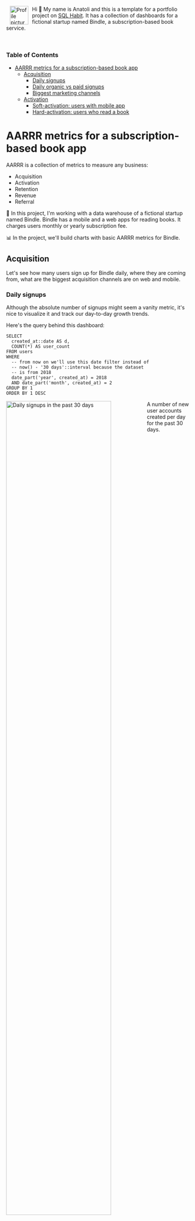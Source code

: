 <div>
<img align="left" src="https://images.weserv.nl/?url=avatars.githubusercontent.com/u/768070?v=4&h=100&w=100&fit=cover&mask=circle&maxage=7d" alt="Profile picture" width="50" height="50" hspace="10">

Hi :wave: My name is Anatoli and this is a template for a portfolio project on <a href="https://www.sqlhabit.com">SQL Habit</a>. It has a collection of dashboards for a fictional startup named Bindle, a subscription-based book service.
</div>

<br>

### Table of Contents
- [AARRR metrics for a subscription-based book app](#aarrr-metrics-for-a-subscription-based-book-app)
  - [Acquisition](#acquisition)
    - [Daily signups](#daily-signups)
    - [Daily organic vs paid signups](#daily-organic-vs-paid-signups)
    - [Biggest marketing channels](#biggest-marketing-channels)
  - [Activation](#activation)
    - [Soft-activation: users with mobile app](#soft-activation-users-with-mobile-app)
    - [Hard-activation: users who read a book](#hard-activation-users-who-read-a-book)

# AARRR metrics for a subscription-based book app

AARRR is a collection of metrics to measure any business:

* Acquisition
* Activation
* Retention
* Revenue
* Referral

:iphone: In this project, I'm working with a data warehouse of a fictional startup named Bindle. Bindle has a mobile and a web apps for reading books. It charges users monthly or yearly subscription fee.

:bar_chart: In the project, we'll build charts with basic AARRR metrics for Bindle.

## Acquisition

Let's see how many users sign up for Bindle daily, where they are coming from, what are the biggest acquisition channels are on web and mobile.

### Daily signups

Although the absolute number of signups might seem a vanity metric, it's nice to visualize it and track our day-to-day growth trends.

Here's the query behind this dashboard:

~~~pgsql
SELECT
  created_at::date AS d,
  COUNT(*) AS user_count
FROM users
WHERE
  -- from now on we'll use this date filter instead of
  -- now() - '30 days'::interval because the dataset
  -- is from 2018
  date_part('year', created_at) = 2018
  AND date_part('month', created_at) = 2
GROUP BY 1
ORDER BY 1 DESC
~~~

<img align="left" src="./images/charts/daily_signups.png" alt="Daily signups in the past 30 days" width="75%">

A number of new user accounts created per day for the past 30 days.

<br clear="left"/>
<br>

### Daily organic vs paid signups

Let's transform the absolute-number vanity metric into something more actionable. What drives our growth? Let's see the ratio between organic signups and users we acquired through marketing campaigns:

~~~pgsql
SELECT
  created_at::date AS d,
  CASE WHEN utm_medium IS NULL THEN 'organic' ELSE 'paid' END AS user_source,
  COUNT(*) AS user_count
FROM users
WHERE
  date_part('year', created_at) = 2018
  AND date_part('month', created_at) = 2
GROUP BY 1, 2
ORDER BY 1 DESC
~~~

<img align="right" src="./images/charts/daily_organic_vs_paid_signups.png" alt="Daily organic vs paid signups" width="75%">

A number of new organic and paid user accounts created per day for the past 30 days.

<br clear="right"/>
<br>

### Biggest marketing channels

Let's zoom into paid signups and see which channels and campaigns drive our growth.

~~~pgsql
SELECT
  utm_source,
  utm_campaign,
  utm_content,
  COUNT(*) AS user_count
FROM users
WHERE
  date_part('year', created_at) = 2018
  AND date_part('month', created_at) = 2
  AND utm_medium IS NOT NULL
GROUP BY 1, 2, 3
ORDER BY 4 DESC
~~~

<img align="left" src="./images/charts/biggest_marketing_channels.png" alt="Biggest marketing channels" width="75%">

As you can see, Twitter and Facebook are our primary paid CPC marketing channels.

<br clear="left"/>
<br>

## Activation

Now we've glimpsed into the user numbers, let's see what happens with these users down the funnel.

### Soft-activation: users with mobile app

Let's see how many users who signed up on the web installed a mobile app. Here and later we'll use daily cohorts based on user signup date.

~~~pgsql
WITH mobile_app_users AS (
  SELECT DISTINCT user_id
  FROM mobile_analytics.events m
)

SELECT
  u.created_at::date AS d,
  CASE WHEN m.user_id IS NOT NULL THEN 'has_mobile_app' ELSE 'only_web' END AS mobile_app_status,
  COUNT(u.id) AS user_count
FROM users u
LEFT JOIN mobile_app_users m
  ON u.id = m.user_id
WHERE
  date_part('year', u.created_at) = 2018
  AND date_part('month', u.created_at) = 2
GROUP BY 1, 2
ORDER BY 1 DESC
~~~

<img align="right" src="./images/charts/new_signups_with_mobile_apps.png" alt="New web signups with mobile apps" width="75%">

Let's see what portion of users who signed up via the website installed our mobile app.

> [!NOTE]
> Even if new users haven't read a book yet, we may reach them later in the mobile app via a push notification or an in-app message.

<br clear="right"/>
<br>

### Hard-activation: users who read a book

By definition, the hard-activation is when users do the primary action of our app – read books. Let's see what percentage of users actually read books.

~~~pgsql
SELECT
  u.created_at::date AS d,
  CASE WHEN b.user_id IS NOT NULL THEN 'started_a_book' ELSE 'has_not_started_a_book' END AS hard_activation_status,
  COUNT(DISTINCT(u.id)) AS user_count
FROM users u
LEFT JOIN books_users b
  ON u.id = b.user_id
WHERE
  date_part('year', u.created_at) = 2018
  AND date_part('month', u.created_at) = 2
GROUP BY 1, 2
ORDER BY 1 DESC
~~~

<img align="left" src="./images/charts/hard_activation.png" alt="Web signups who have started reading a book" width="75%">

Let's see the portion of web signups who actually did what they came for and started reading a book.

<br clear="left"/>
<br>

If we were to start improving the hard-activation rate, let's make sure we can reliably measure it. We'd want to increase a portion of users who started reading books, so let's rebuild the last chart :point_up: and show hard activation rate in percentages:

~~~pgsql
WITH hard_activation_stats AS (
  SELECT
    u.created_at::date AS d,
    CASE WHEN b.user_id IS NOT NULL THEN 'started_a_book' ELSE 'has_not_started_a_book' END AS hard_activation_status,
    COUNT(DISTINCT(u.id)) AS user_count
  FROM users u
  LEFT JOIN books_users b
    ON u.id = b.user_id
  WHERE
    date_part('year', u.created_at) = 2018
    AND date_part('month', u.created_at) = 2
  GROUP BY 1, 2
  ORDER BY 1 DESC
)

SELECT
  d,
  hard_activation_status,
  ROUND(100.0 * user_count / SUM(user_count) OVER (PARTITION BY d, hard_activation_stats)) AS pct
FROM hard_activation_stats
ORDER BY d DESC
~~~

<img align="right" src="./images/charts/hard_activation_relative.png" alt="Hard activation in percentage points" width="75%">

We can use this chart to measure if our efforts (improving onboarding, book recommendations, etc) lead to a bigger hard activation rate.

<br clear="right"/>
<br>
